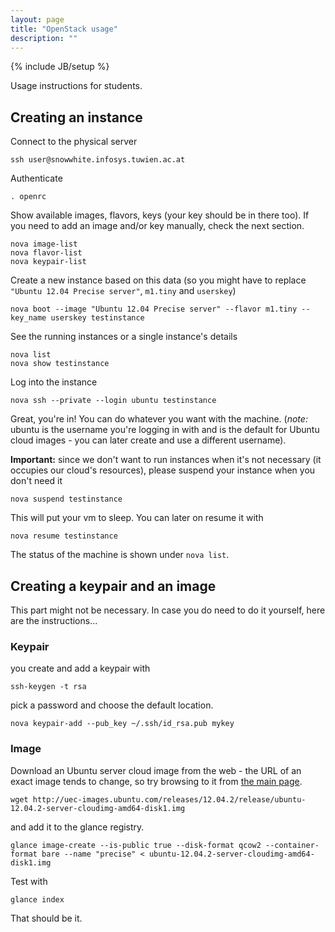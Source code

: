 ```yaml
---
layout: page
title: "OpenStack usage"
description: ""
---
```

{% include JB/setup %}

Usage instructions for students.

Creating an instance
--------------------

Connect to the physical server

    ssh user@snowwhite.infosys.tuwien.ac.at

Authenticate

    . openrc

Show available images, flavors, keys (your key should be in there too). If you need to add an image and/or key manually, check the next section.

    nova image-list
    nova flavor-list
    nova keypair-list

Create a new instance based on this data (so you might have to replace `"Ubuntu 12.04 Precise server"`, `m1.tiny` and `userskey`)

    nova boot --image "Ubuntu 12.04 Precise server" --flavor m1.tiny --key_name userskey testinstance

See the running instances or a single instance's details

    nova list
    nova show testinstance

Log into the instance

    nova ssh --private --login ubuntu testinstance

Great, you're in! You can do whatever you want with the machine. (*note:* ubuntu is the username you're logging in with and is the default for Ubuntu cloud images - you can later create and use a different username).

**Important:** since we don't want to run instances when it's not necessary (it occupies our cloud's resources), please suspend your instance when you don't need it

    nova suspend testinstance

This will put your vm to sleep. You can later on resume it with

    nova resume testinstance

The status of the machine is shown under `nova list`.

Creating a keypair and an image
-------------------------------
This part might not be necessary. In case you do need to do it yourself,
here are the instructions...

### Keypair

you create and add a keypair with

    ssh-keygen -t rsa

pick a password and choose the default location.

    nova keypair-add --pub_key ~/.ssh/id_rsa.pub mykey

### Image

Download an Ubuntu server cloud image from the web - the URL of an exact image
tends to change, so try browsing to it from
[the main page](http://cloud-images.ubuntu.com/).

    wget http://uec-images.ubuntu.com/releases/12.04.2/release/ubuntu-12.04.2-server-cloudimg-amd64-disk1.img

and add it to the glance registry.

    glance image-create --is-public true --disk-format qcow2 --container-format bare --name "precise" < ubuntu-12.04.2-server-cloudimg-amd64-disk1.img

Test with

    glance index

That should be it.